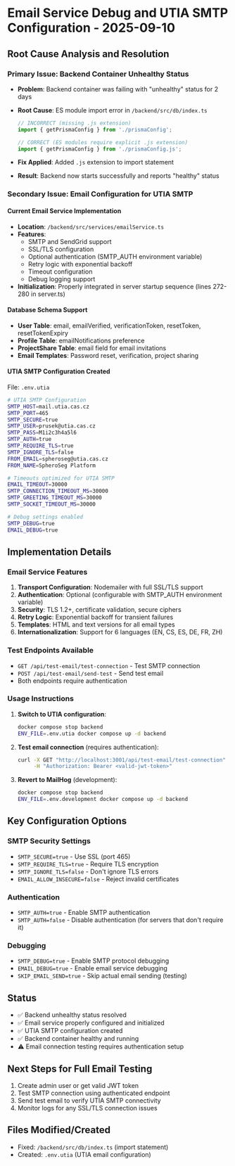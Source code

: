 # Email Service Debug and UTIA SMTP Configuration - 2025-09-10

## Root Cause Analysis and Resolution

### Primary Issue: Backend Container Unhealthy Status

- **Problem**: Backend container was failing with "unhealthy" status for 2 days
- **Root Cause**: ES module import error in `/backend/src/db/index.ts`

  ```typescript
  // INCORRECT (missing .js extension)
  import { getPrismaConfig } from './prismaConfig';

  // CORRECT (ES modules require explicit .js extension)
  import { getPrismaConfig } from './prismaConfig.js';
  ```

- **Fix Applied**: Added `.js` extension to import statement
- **Result**: Backend now starts successfully and reports "healthy" status

### Secondary Issue: Email Configuration for UTIA SMTP

#### Current Email Service Implementation

- **Location**: `/backend/src/services/emailService.ts`
- **Features**:
  - SMTP and SendGrid support
  - SSL/TLS configuration
  - Optional authentication (SMTP_AUTH environment variable)
  - Retry logic with exponential backoff
  - Timeout configuration
  - Debug logging support
- **Initialization**: Properly integrated in server startup sequence (lines 272-280 in server.ts)

#### Database Schema Support

- **User Table**: email, emailVerified, verificationToken, resetToken, resetTokenExpiry
- **Profile Table**: emailNotifications preference
- **ProjectShare Table**: email field for email invitations
- **Email Templates**: Password reset, verification, project sharing

#### UTIA SMTP Configuration Created

File: `.env.utia`

```bash
# UTIA SMTP Configuration
SMTP_HOST=mail.utia.cas.cz
SMTP_PORT=465
SMTP_SECURE=true
SMTP_USER=prusek@utia.cas.cz
SMTP_PASS=M1i2c3h4a5l6
SMTP_AUTH=true
SMTP_REQUIRE_TLS=true
SMTP_IGNORE_TLS=false
FROM_EMAIL=spheroseg@utia.cas.cz
FROM_NAME=SpheroSeg Platform

# Timeouts optimized for UTIA SMTP
EMAIL_TIMEOUT=30000
SMTP_CONNECTION_TIMEOUT_MS=30000
SMTP_GREETING_TIMEOUT_MS=30000
SMTP_SOCKET_TIMEOUT_MS=30000

# Debug settings enabled
SMTP_DEBUG=true
EMAIL_DEBUG=true
```

## Implementation Details

### Email Service Features

1. **Transport Configuration**: Nodemailer with full SSL/TLS support
2. **Authentication**: Optional (configurable with SMTP_AUTH environment variable)
3. **Security**: TLS 1.2+, certificate validation, secure ciphers
4. **Retry Logic**: Exponential backoff for transient failures
5. **Templates**: HTML and text versions for all email types
6. **Internationalization**: Support for 6 languages (EN, CS, ES, DE, FR, ZH)

### Test Endpoints Available

- `GET /api/test-email/test-connection` - Test SMTP connection
- `POST /api/test-email/send-test` - Send test email
- Both endpoints require authentication

### Usage Instructions

1. **Switch to UTIA configuration**:

   ```bash
   docker compose stop backend
   ENV_FILE=.env.utia docker compose up -d backend
   ```

2. **Test email connection** (requires authentication):

   ```bash
   curl -X GET "http://localhost:3001/api/test-email/test-connection" \
        -H "Authorization: Bearer <valid-jwt-token>"
   ```

3. **Revert to MailHog** (development):
   ```bash
   docker compose stop backend
   ENV_FILE=.env.development docker compose up -d backend
   ```

## Key Configuration Options

### SMTP Security Settings

- `SMTP_SECURE=true` - Use SSL (port 465)
- `SMTP_REQUIRE_TLS=true` - Require TLS encryption
- `SMTP_IGNORE_TLS=false` - Don't ignore TLS errors
- `EMAIL_ALLOW_INSECURE=false` - Reject invalid certificates

### Authentication

- `SMTP_AUTH=true` - Enable SMTP authentication
- `SMTP_AUTH=false` - Disable authentication (for servers that don't require it)

### Debugging

- `SMTP_DEBUG=true` - Enable SMTP protocol debugging
- `EMAIL_DEBUG=true` - Enable email service debugging
- `SKIP_EMAIL_SEND=true` - Skip actual email sending (testing)

## Status

- ✅ Backend unhealthy status resolved
- ✅ Email service properly configured and initialized
- ✅ UTIA SMTP configuration created
- ✅ Backend container healthy and running
- ⚠️ Email connection testing requires authentication setup

## Next Steps for Full Email Testing

1. Create admin user or get valid JWT token
2. Test SMTP connection using authenticated endpoint
3. Send test email to verify UTIA SMTP connectivity
4. Monitor logs for any SSL/TLS connection issues

## Files Modified/Created

- Fixed: `/backend/src/db/index.ts` (import statement)
- Created: `.env.utia` (UTIA email configuration)
